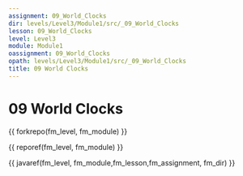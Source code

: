 ```yaml
---
assignment: 09_World_Clocks
dir: levels/Level3/Module1/src/_09_World_Clocks
lesson: 09_World_Clocks
level: Level3
module: Module1
oassignment: 09_World_Clocks
opath: levels/Level3/Module1/src/_09_World_Clocks
title: 09 World Clocks
---
```

# 09 World Clocks

{{ forkrepo(fm_level, fm_module) }}

{{ reporef(fm_level, fm_module) }}




{{ javaref(fm_level, fm_module,fm_lesson,fm_assignment, fm_dir) }}

